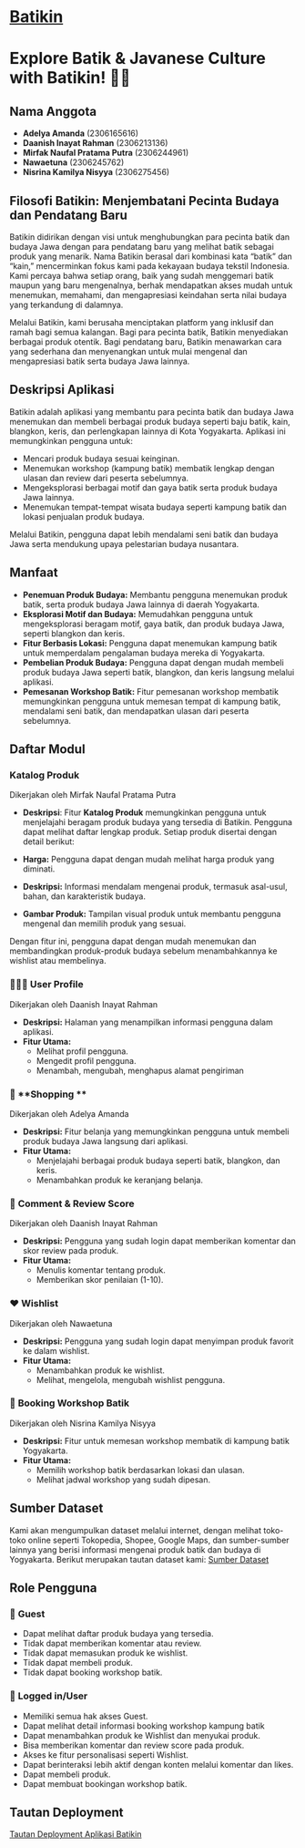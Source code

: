 # [Batikin](http://daanish-inayat-batikin.pbp.cs.ui.ac.id/)

# Explore Batik & Javanese Culture with Batikin! 👘🕌

## Nama Anggota

- **Adelya Amanda** (2306165616)
- **Daanish Inayat Rahman** (2306213136)
- **Mirfak Naufal Pratama Putra** (2306244961)
- **Nawaetuna** (2306245762)
- **Nisrina Kamilya Nisyya** (2306275456)

## Filosofi Batikin: Menjembatani Pecinta Budaya dan Pendatang Baru

Batikin didirikan dengan visi untuk menghubungkan para pecinta batik dan budaya Jawa dengan para pendatang baru yang melihat batik sebagai produk yang menarik. Nama Batikin berasal dari kombinasi kata “batik” dan “kain,” mencerminkan fokus kami pada kekayaan budaya tekstil Indonesia. Kami percaya bahwa setiap orang, baik yang sudah menggemari batik maupun yang baru mengenalnya, berhak mendapatkan akses mudah untuk menemukan, memahami, dan mengapresiasi keindahan serta nilai budaya yang terkandung di dalamnya.

Melalui Batikin, kami berusaha menciptakan platform yang inklusif dan ramah bagi semua kalangan. Bagi para pecinta batik, Batikin menyediakan berbagai produk otentik. Bagi pendatang baru, Batikin menawarkan cara yang sederhana dan menyenangkan untuk mulai mengenal dan mengapresiasi batik serta budaya Jawa lainnya.

## Deskripsi Aplikasi

Batikin adalah aplikasi yang membantu para pecinta batik dan budaya Jawa menemukan dan membeli berbagai produk budaya seperti baju batik, kain, blangkon, keris, dan perlengkapan lainnya di Kota Yogyakarta. Aplikasi ini memungkinkan pengguna untuk:

- Mencari produk budaya sesuai keinginan.
- Menemukan workshop (kampung batik) membatik lengkap dengan ulasan dan review dari peserta sebelumnya.
- Mengeksplorasi berbagai motif dan gaya batik serta produk budaya Jawa lainnya.
- Menemukan tempat-tempat wisata budaya seperti kampung batik dan lokasi penjualan produk budaya.

Melalui Batikin, pengguna dapat lebih mendalami seni batik dan budaya Jawa serta mendukung upaya pelestarian budaya nusantara.

## Manfaat

- **Penemuan Produk Budaya:** Membantu pengguna menemukan produk batik, serta produk budaya Jawa lainnya di daerah Yogyakarta.
- **Eksplorasi Motif dan Budaya:** Memudahkan pengguna untuk mengeksplorasi beragam motif, gaya batik, dan produk budaya Jawa, seperti blangkon dan keris.
- **Fitur Berbasis Lokasi:** Pengguna dapat menemukan kampung batik untuk memperdalam pengalaman budaya mereka di Yogyakarta.
- **Pembelian Produk Budaya:** Pengguna dapat dengan mudah membeli produk budaya Jawa seperti batik, blangkon, dan keris langsung melalui aplikasi.
- **Pemesanan Workshop Batik:** Fitur pemesanan workshop membatik memungkinkan pengguna untuk memesan tempat di kampung batik, mendalami seni batik, dan mendapatkan ulasan dari peserta sebelumnya.

## Daftar Modul

### **Katalog Produk**
Dikerjakan oleh Mirfak Naufal Pratama Putra
- **Deskripsi**: Fitur **Katalog Produk** memungkinkan pengguna untuk menjelajahi beragam produk budaya yang tersedia di Batikin. Pengguna dapat melihat daftar lengkap produk. Setiap produk disertai dengan detail berikut:

- **Harga:** Pengguna dapat dengan mudah melihat harga produk yang diminati.
- **Deskripsi:** Informasi mendalam mengenai produk, termasuk asal-usul, bahan, dan karakteristik budaya.
- **Gambar Produk:** Tampilan visual produk untuk membantu pengguna mengenal dan memilih produk yang sesuai.

Dengan fitur ini, pengguna dapat dengan mudah menemukan dan membandingkan produk-produk budaya sebelum menambahkannya ke wishlist atau membelinya.

### 👨🏻‍💻 **User Profile**
Dikerjakan oleh Daanish Inayat Rahman
- **Deskripsi:** Halaman yang menampilkan informasi pengguna dalam aplikasi.
- **Fitur Utama:** 
  - Melihat profil pengguna.
  - Mengedit profil pengguna.
  - Menambah, mengubah, menghapus alamat pengiriman

### 🛒 **Shopping **
Dikerjakan oleh Adelya Amanda
- **Deskripsi:** Fitur belanja yang memungkinkan pengguna untuk membeli produk budaya Jawa langsung dari aplikasi.
- **Fitur Utama:**
  - Menjelajahi berbagai produk budaya seperti batik, blangkon, dan keris.
  - Menambahkan produk ke keranjang belanja.
    
### 💬 **Comment & Review Score**
Dikerjakan oleh Daanish Inayat Rahman
- **Deskripsi:** Pengguna yang sudah login dapat memberikan komentar dan skor review pada produk.
- **Fitur Utama:**
  - Menulis komentar tentang produk.
  - Memberikan skor penilaian (1-10).

### ❤️ **Wishlist**
Dikerjakan oleh Nawaetuna
- **Deskripsi:** Pengguna yang sudah login dapat menyimpan produk favorit ke dalam wishlist.
- **Fitur Utama:**
  - Menambahkan produk ke wishlist.
  - Melihat, mengelola, mengubah wishlist pengguna.
    
### 🧥 **Booking Workshop Batik**
Dikerjakan oleh Nisrina Kamilya Nisyya
- **Deskripsi:** Fitur untuk memesan workshop membatik di kampung batik Yogyakarta.
- **Fitur Utama:**
  - Memilih workshop batik berdasarkan lokasi dan ulasan.
  - Melihat jadwal workshop yang sudah dipesan.

## Sumber Dataset
Kami akan mengumpulkan dataset melalui internet, dengan melihat toko-toko online seperti Tokopedia, Shopee, Google Maps, dan sumber-sumber lainnya yang berisi informasi mengenai produk batik dan budaya di Yogyakarta.
Berikut merupakan tautan dataset kami: [Sumber Dataset](https://drive.google.com/drive/folders/1Bwdh-qr5Lc7h7o2jcfKQSe2Ov4_nSo0c?usp=sharing)


## Role Pengguna

### 👤 **Guest**
- Dapat melihat daftar produk budaya yang tersedia.
- Tidak dapat memberikan komentar atau review.
- Tidak dapat memasukan produk ke wishlist.
- Tidak dapat membeli produk.
- Tidak dapat booking workshop batik.

### 🔑 **Logged in/User**
- Memiliki semua hak akses Guest.
- Dapat melihat detail informasi booking workshop kampung batik
- Dapat menambahkan produk ke Wishlist dan menyukai produk.
- Bisa memberikan komentar dan review score pada produk.
- Akses ke fitur personalisasi seperti Wishlist.
- Dapat berinteraksi lebih aktif dengan konten melalui komentar dan likes.
- Dapat membeli produk.
- Dapat membuat bookingan workshop batik.

## Tautan Deployment

[Tautan Deployment Aplikasi Batikin](http://daanish-inayat-batikin.pbp.cs.ui.ac.id/) 
